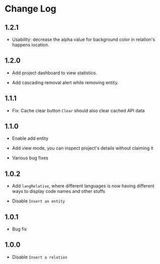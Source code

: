 # Change Log

## 1.2.1

- Usability: decrease the alpha value for background color in relation's happens location.

## 1.2.0

- Add project dashboard to view statistics.

- Add cascading removal alert while removing entity.

## 1.1.1

- Fix: Cache clear button `Clear` should also clear cached API data

## 1.1.0

- Enable add entity

- Add view mode, you can inspect project's details without claiming it

- Various bug fixes

## 1.0.2

- Add `langRelative`, where different languages is now having different ways to display code names and other stuffs

- Disable `Insert an entity`

## 1.0.1

- Bug fix

## 1.0.0

- Disable `Insert a relation`
